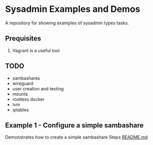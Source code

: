 # Sysadmin Examples and Demos
A repository for showing examples of sysadmin types tasks.

## Prequisites 
1. Vagrant is a useful tool

## TODO
* sambashares
* wireguard
* user creation and testing
* mounts
* rootless docker
* lvm
* iptables

## Example 1 - Configure a simple sambashare
Demonstrates how to create a simple sambashare
Steps [README.md](./01_sambashare/README.md)  
